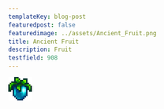 ```yaml
---
templateKey: blog-post
featuredpost: false
featuredimage: ../assets/Ancient_Fruit.png
title: Ancient Fruit
description: Fruit
testfield: 908
---
```

![Ancient Fruit](../assets/Ancient_Fruit.png)